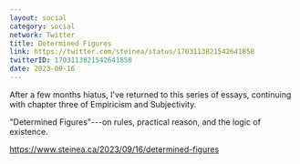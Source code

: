 ```yaml
---
layout: social
category: social
network: Twitter
title: Determined Figures
link: https://twitter.com/steinea/status/1703113821542641858
twitterID: 1703113821542641858
date: 2023-09-16
---
```


After a few months hiatus, I've returned to this series of essays, continuing with chapter three of Empiricism and Subjectivity.

"Determined Figures"---on rules, practical reason, and the logic of existence.

<https://www.steinea.ca/2023/09/16/determined-figures>
